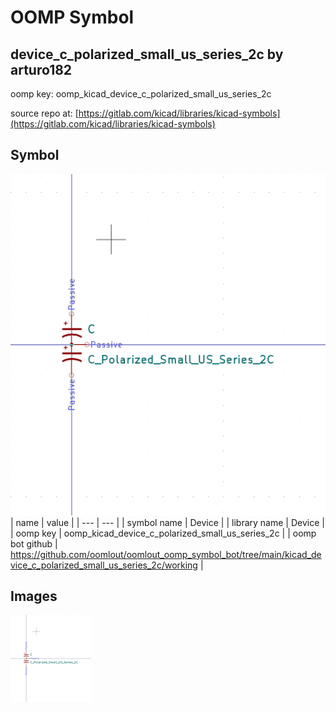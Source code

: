 # OOMP Symbol  
## device_c_polarized_small_us_series_2c  by arturo182  
  
oomp key: oomp_kicad_device_c_polarized_small_us_series_2c  
  
source repo at: [https://gitlab.com/kicad/libraries/kicad-symbols](https://gitlab.com/kicad/libraries/kicad-symbols)  
## Symbol  
  
[![working.png](working_600.png)](working.png)  
| name | value | 
| --- | --- | 
| symbol name | Device | 
| library name | Device | 
| oomp key | oomp_kicad_device_c_polarized_small_us_series_2c | 
| oomp bot github | https://github.com/oomlout/oomlout_oomp_symbol_bot/tree/main/kicad_device_c_polarized_small_us_series_2c/working | 
## Images  
  
[![working.png](working_140.png)](working.png)  
